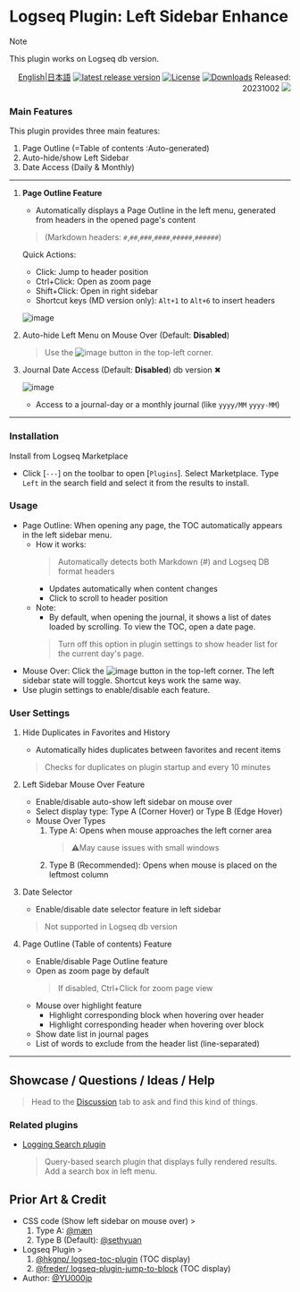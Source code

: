 # Logseq Plugin: Left Sidebar Enhance

> [!NOTE]
> This plugin works on Logseq db version.

<div align="right">

[English](https://github.com/YU000jp/logseq-plugin-left-sidebar-enhance)|[日本語](https://github.com/YU000jp/logseq-plugin-left-sidebar-enhance/blob/main/readme.ja.md) [![latest release version](https://img.shields.io/github/v/release/YU000jp/logseq-plugin-left-sidebar-enhance)](https://github.com/YU000jp/logseq-plugin-left-sidebar-enhance/releases)
[![License](https://img.shields.io/github/license/YU000jp/logseq-plugin-left-sidebar-enhance?color=blue)](https://github.com/YU000jp/logseq-plugin-left-sidebar-enhance/LICENSE)
[![Downloads](https://img.shields.io/github/downloads/YU000jp/logseq-plugin-left-sidebar-enhance/total.svg)](https://github.com/YU000jp/logseq-plugin-left-sidebar-enhance/releases)
 Released: 20231002 <a href="https://www.buymeacoffee.com/yu000japan"><img src="https://img.buymeacoffee.com/button-api/?text=Buy me a pizza&emoji=🍕&slug=yu000japan&button_colour=FFDD00&font_colour=000000&font_family=Poppins&outline_colour=000000&coffee_colour=ffffff" /></a>
</div>

### Main Features

This plugin provides three main features:

1. Page Outline (=Table of contents :Auto-generated)
2. Auto-hide/show Left Sidebar
3. Date Access (Daily & Monthly)

---

1. **Page Outline Feature**
   - Automatically displays a Page Outline in the left menu, generated from headers in the opened page's content
   > (Markdown headers: `#`,`##`,`###`,`####`,`#####`,`######`)
   
   Quick Actions:
   - Click: Jump to header position
   - Ctrl+Click: Open as zoom page
   - Shift+Click: Open in right sidebar
   - Shortcut keys (MD version only): `Alt+1` to `Alt+6` to insert headers

   ![image](https://github.com/YU000jp/logseq-plugin-left-sidebar-enhance/assets/111847207/d5da0ec4-41cc-4c17-ae1b-9853fd040661)

2. Auto-hide Left Menu on Mouse Over (Default: **Disabled**)
   > Use the ![image](https://github.com/YU000jp/logseq-plugin-left-sidebar-enhance/assets/111847207/8e3efccf-27e9-4332-b431-9765a69463a9) button in the top-left corner.

3. Journal Date Access (Default: **Disabled**) db version ✖

   ![image](https://github.com/YU000jp/logseq-plugin-left-sidebar-enhance/assets/111847207/ec42967a-4c66-4d02-9765-782772dbb18e)

   - Access to a journal-day or a monthly journal (like `yyyy/MM` `yyyy-MM`)

---

### Installation

Install from Logseq Marketplace

- Click [`---`] on the toolbar to open [`Plugins`]. Select Marketplace. Type `Left` in the search field and select it from the results to install.

### Usage

- Page Outline: When opening any page, the TOC automatically appears in the left sidebar menu.
   - How it works:
      > Automatically detects both Markdown (#) and Logseq DB format headers
      - Updates automatically when content changes
      - Click to scroll to header position
   - Note:
     - By default, when opening the journal, it shows a list of dates loaded by scrolling. To view the TOC, open a date page.
     > Turn off this option in plugin settings to show header list for the current day's page.
- Mouse Over: Click the ![image](https://github.com/YU000jp/logseq-plugin-left-sidebar-enhance/assets/111847207/8e3efccf-27e9-4332-b431-9765a69463a9) button in the top-left corner. The left sidebar state will toggle. Shortcut keys work the same way.
- Use plugin settings to enable/disable each feature.

### User Settings

1. Hide Duplicates in Favorites and History
   - Automatically hides duplicates between favorites and recent items
   > Checks for duplicates on plugin startup and every 10 minutes

2. Left Sidebar Mouse Over Feature
   - Enable/disable auto-show left sidebar on mouse over
   - Select display type: Type A (Corner Hover) or Type B (Edge Hover)
   - Mouse Over Types
      1. Type A: Opens when mouse approaches the left corner area
         > ⚠️May cause issues with small windows
      1. Type B (Recommended): Opens when mouse is placed on the leftmost column

3. Date Selector
   - Enable/disable date selector feature in left sidebar
   > Not supported in Logseq db version

4. Page Outline (Table of contents) Feature
   - Enable/disable Page Outline feature
   - Open as zoom page by default
     > If disabled, Ctrl+Click for zoom page view
   - Mouse over highlight feature
     - Highlight corresponding block when hovering over header
     - Highlight corresponding header when hovering over block
   - Show date list in journal pages
   - List of words to exclude from the header list (line-separated)

---

## Showcase / Questions / Ideas / Help

> Head to the [Discussion](https://github.com/YU000jp/logseq-plugin-left-sidebar-enhance/discussions) tab to ask and find this kind of things.

### Related plugins

- [Logging Search plugin](https://github.com/YU000jp/logseq-plugin-logging-search)
  > Query-based search plugin that displays fully rendered results. Add a search box in left menu.

## Prior Art & Credit

- CSS code (Show left sidebar on mouse over) >
  1. Type A: [@mæn](https://discord.com/channels/725182569297215569/775936939638652948/1155251493486727338)
  1. Type B (Default): [@sethyuan](https://github.com/YU000jp/logseq-plugin-left-sidebar-enhance/issues/1#issue-1910716211)
- Logseq Plugin >
  1. [@hkgnp/ logseq-toc-plugin](https://github.com/hkgnp/logseq-toc-plugin/) (TOC display)
  1. [@freder/ logseq-plugin-jump-to-block](https://github.com/freder/logseq-plugin-jump-to-block/) (TOC display)
- Author: [@YU000jp](https://github.com/YU000jp)
